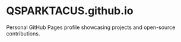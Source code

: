 # QSPARKTACUS.github.io
Personal GitHub Pages profile showcasing projects and open-source contributions.
